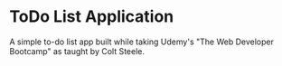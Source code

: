 # ToDo List Application
A simple to-do list app built while taking Udemy's "The Web Developer Bootcamp" as taught by Colt Steele.
